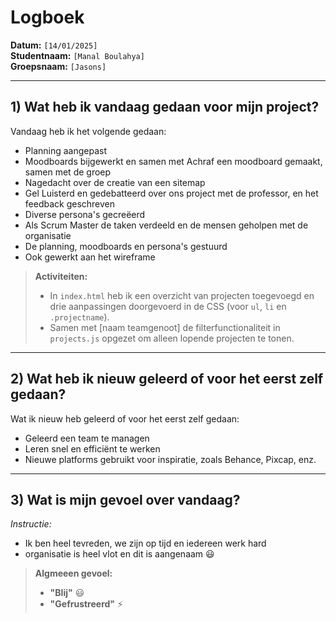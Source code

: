 # Logboek

**Datum:** `[14/01/2025]`  
**Studentnaam:** `[Manal Boulahya]`  
**Groepsnaam:** `[Jasons]`

---

## 1) Wat heb ik vandaag gedaan voor mijn project?

Vandaag heb ik het volgende gedaan:
-	Planning aangepast
-	Moodboards bijgewerkt en samen met Achraf een moodboard gemaakt, samen met de groep
-	Nagedacht over de creatie van een sitemap
-	Gel Luisterd en gedebatteerd over ons project met de professor, en het feedback geschreven
-	Diverse persona's gecreëerd
-	Als Scrum Master de taken verdeeld en de mensen geholpen met de organisatie
-	De planning, moodboards en persona's gestuurd
-	Ook gewerkt aan het wireframe 


> **Activiteiten:**  
> - In `index.html` heb ik een overzicht van projecten toegevoegd en drie aanpassingen doorgevoerd in de CSS (voor `ul`, `li` en `.projectname`).  
> - Samen met [naam teamgenoot] de filterfunctionaliteit in `projects.js` opgezet om alleen lopende projecten te tonen.

---
## 2) Wat heb ik nieuw geleerd of voor het eerst zelf gedaan?

Wat ik nieuw heb geleerd of voor het eerst zelf gedaan:
-	Geleerd een team te managen
-	Leren snel en efficiënt te werken
-	Nieuwe platforms gebruikt voor inspiratie, zoals Behance, Pixcap, enz.

---

## 3) Wat is mijn gevoel over vandaag?

*Instructie:*  
- Ik ben heel tevreden, we zijn op tijd en iedereen werk hard 
- organisatie is heel vlot en dit is aangenaam :smiley: 


> **Algmeeen gevoel:**  
> - **"Blij"** :smiley:  
> - **"Gefrustreerd"** :zap:




